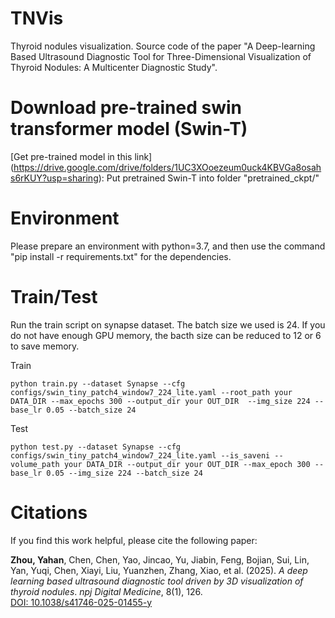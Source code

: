 # TNVis
Thyroid nodules visualization.
Source code of the paper "A Deep-learning Based Ultrasound Diagnostic Tool for Three-Dimensional Visualization of Thyroid Nodules: A Multicenter Diagnostic Study".
# Download pre-trained swin transformer model (Swin-T)
[Get pre-trained model in this link] (https://drive.google.com/drive/folders/1UC3XOoezeum0uck4KBVGa8osahs6rKUY?usp=sharing): Put pretrained Swin-T into folder "pretrained_ckpt/"
# Environment
Please prepare an environment with python=3.7, and then use the command "pip install -r requirements.txt" for the dependencies.
# Train/Test
Run the train script on synapse dataset. The batch size we used is 24. If you do not have enough GPU memory, the bacth size can be reduced to 12 or 6 to save memory.

Train

`python train.py --dataset Synapse --cfg configs/swin_tiny_patch4_window7_224_lite.yaml --root_path your DATA_DIR --max_epochs 300 --output_dir your OUT_DIR  --img_size 224 --base_lr 0.05 --batch_size 24`

Test

`python test.py --dataset Synapse --cfg configs/swin_tiny_patch4_window7_224_lite.yaml --is_saveni --volume_path your DATA_DIR --output_dir your OUT_DIR --max_epoch 300 --base_lr 0.05 --img_size 224 --batch_size 24`

# Citations
If you find this work helpful, please cite the following paper:

**Zhou, Yahan**, Chen, Chen, Yao, Jincao, Yu, Jiabin, Feng, Bojian, Sui, Lin, Yan, Yuqi, Chen, Xiayi, Liu, Yuanzhen, Zhang, Xiao, et al. (2025). *A deep learning based ultrasound diagnostic tool driven by 3D visualization of thyroid nodules*. *npj Digital Medicine*, 8(1), 126.  
[DOI: 10.1038/s41746-025-01455-y](https://doi.org/10.1038/s41746-025-01455-y)
